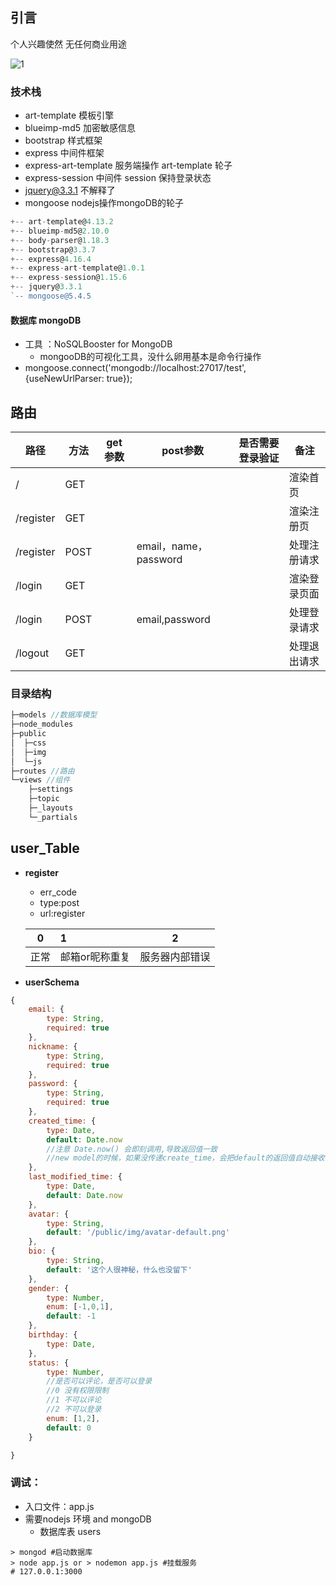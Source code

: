 ## 引言

个人兴趣使然 无任何商业用途

![1](C:\Develop\github仓库\Community\public\img\logo3.png)

###  技术栈

- art-template 模板引擎
- blueimp-md5 加密敏感信息
- bootstrap 样式框架
- express 中间件框架
- express-art-template 服务端操作 art-template 轮子
- express-session 中间件 session 保持登录状态
- jquery@3.3.1 不解释了
- mongoose  nodejs操作mongoDB的轮子



```js
+-- art-template@4.13.2
+-- blueimp-md5@2.10.0
+-- body-parser@1.18.3
+-- bootstrap@3.3.7
+-- express@4.16.4
+-- express-art-template@1.0.1
+-- express-session@1.15.6
+-- jquery@3.3.1
`-- mongoose@5.4.5
```



#### 数据库 mongoDB

- 工具 ：NoSQLBooster for MongoDB 
  + mongooDB的可视化工具，没什么卵用基本是命令行操作
- mongoose.connect('mongodb://localhost:27017/test', {useNewUrlParser: true});

## 路由



| 路径      | 方法 | get参数 | post参数              | 是否需要登录验证 | 备注         |
| --------- | ---- | ------- | --------------------- | ---------------- | ------------ |
| /         | GET  |         |                       |                  | 渲染首页     |
| /register | GET  |         |                       |                  | 渲染注册页   |
| /register | POST |         | email，name，password |                  | 处理注册请求 |
| /login    | GET  |         |                       |                  | 渲染登录页面 |
| /login    | POST |         | email,password        |                  | 处理登录请求 |
| /logout   | GET  |         |                       |                  | 处理退出请求 |



### 目录结构

```js
├─models //数据库模型
├─node_modules 
├─public 
│  ├─css
│  ├─img
│  └─js
├─routes //路由
└─views //组件
    ├─settings
    ├─topic
    ├─_layouts
    └─_partials

```





## user_Table

- **register**

  + err_code
  + type:post
  + url:register

  | 0    | 1              | 2              |
  | ---- | :------------- | -------------- |
  | 正常 | 邮箱or昵称重复 | 服务器内部错误 |

  



-  **userSchema**

```js
{
    email: {
        type: String,
        required: true
    },
    nickname: {
        type: String,
        required: true
    },
    password: {
        type: String,
        required: true
    },
    created_time: {
        type: Date,
        default: Date.now
        //注意 Date.now() 会即刻调用,导致返回值一致
        //new model的时候，如果没传递create_time，会把default的返回值自动接收
    },
    last_modified_time: {
        type: Date,
        default: Date.now
    },
    avatar: {
        type: String,
        default: '/public/img/avatar-default.png'
    },
    bio: {
        type: String,
        default: '这个人很神秘，什么也没留下'
    },
    gender: {
        type: Number,
        enum: [-1,0,1],
        default: -1
    },
    birthday: {
        type: Date,
    },
    status: {
        type: Number,
        //是否可以评论，是否可以登录
        //0 没有权限限制
        //1 不可以评论
        //2 不可以登录
        enum: [1,2],
        default: 0
    }

}
```



### 调试：

- 入口文件：app.js
- 需要nodejs 环境 and mongoDB 
  + 数据库表 users

```shell
> mongod #启动数据库
> node app.js or > nodemon app.js #挂载服务
# 127.0.0.1:3000
```




